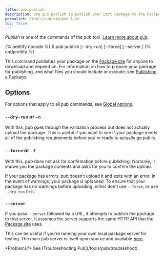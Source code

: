 ```yaml
---
title: pub publish
description: Use pub publish to publish your Dart package to the Package site
permalink: /tools/pub/cmd/pub-lish
toc: false
---
```


_Publish_ is one of the commands of the _pub_ tool.
[Learn more about pub](/tools/pub).

{% prettify nocode %}
$ pub publish [--dry-run] [--force] [--server <url>]
{% endprettify %}

This command publishes your package on the
[Package site]({{site.pub}}) for anyone to download and depend
on. For information on how to prepare your package for publishing,
and what files you should include or exclude,
see [Publishing a Package](/tools/pub/publishing).

## Options

For options that apply to all pub commands, see
[Global options](/tools/pub/cmd#global-options).

### `--dry-run` or `-n`

With this, pub goes through the validation process but does not actually upload
the package. This is useful if you want to see if your package meets all of the
publishing requirements before you're ready to actually go public.

### `--force` or `-f`

With this, pub does not ask for confirmation before publishing. Normally, it
shows you the package contents and asks for you to confirm the upload.

If your package has errors, pub doesn't upload it and exits with an error.
In the event of warnings, your package *is* uploaded.
To ensure that your package has no warnings before uploading,
either don't use `--force`, or use `--dry-run` first.

### `--server`

If you pass `--server` followed by a URL, it attempts to publish the
package to that server. It assumes the server supports the same HTTP API that
the [Package site][pubsite] uses.

This can be useful if you're running your own local package server for testing.
The main pub server is itself open source and available [here][pub repo].

[pubsite]: {{site.pub}}
[pub repo]: https://github.com/dart-lang/pub-dartlang

<aside class="alert alert-info" markdown="1">
  *Problems?* See [Troubleshooting Pub](/tools/pub/troubleshoot).
</aside>

